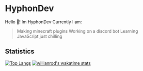 # HyphonDev

Hello 👋! Im HyphonDev Currently I am:

> Making minecraft plugins
> Working on a discord bot
> Learning JavaScript
> just chilling

## Statistics

[![Top Langs](https://github-readme-stats.vercel.app/api/top-langs/?username=Hyphon-Dev&layout=compact)](https://github.com/Hyphon-Dev)
[![willianrod's wakatime stats](https://github-readme-stats.vercel.app/api/wakatime?username=HyphonDev)](https://github.com/Hyphon-Dev)
